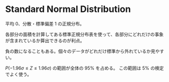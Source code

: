# Standard Normal Distribution

平均 0、分散・標準偏差 1 の正規分布。

各部分の面積を計算してある標準正規分布表を使って、各部分にどれだけの事象が含まれているか算出できるのが利点。

負の数になることもある。個々のデータがどれだけ標準から外れているか見やすい。

$P(-1.96 \sigma \le Z \le 1.96 \sigma)$ の範囲が全体の 95% を占める。
この範囲は 5% の検定でよく使う。
